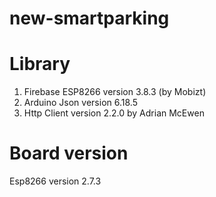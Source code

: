# new-smartparking

# Library
1. Firebase ESP8266 version 3.8.3 (by Mobizt)
2. Arduino Json version 6.18.5
3. Http Client version 2.2.0 by Adrian McEwen

# Board version
Esp8266 version 2.7.3
